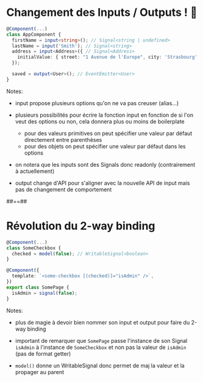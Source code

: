 <!-- .slide: class="with-code max-height" -->

# Changement des Inputs / Outputs ! 🤯

```typescript [3-4|5-7|9]
@Component(...)
class AppComponent {
  firstName = input<string>(); // Signal<string | undefined>
  lastName = input('Smith'); // Signal<string>
  address = input<Address>({ // Signal<Address>
    initialValue: { street: "1 Avenue de l'Europe", city: 'Strasbourg' },
  });

  saved = output<User>(); // EventEmitter<User>
}
```

<!-- .element: class="big-code block" -->


Notes:

- input propose plusieurs options qu'on ne va pas creuser (alias...)

- plusieurs possibilités pour écrire la fonction input en fonction de si l'on veut des options ou non, cela donnera plus ou moins de boilerplate
  - pour des valeurs primitives on peut spécifier une valeur par défaut directement entre parenthèses
  - pour des objets on peut spécifier une valeur par défaut dans les options

- on notera que les inputs sont des Signals donc readonly (contrairement à actuellement)

- output change d'API pour s'aligner avec la nouvelle API de input mais pas de changement de comportement

##==##

<!-- .slide: class="with-code max-height" -->

# Révolution du 2-way binding

```typescript [3,7,10]
@Component(...)
class SomeCheckbox {
  checked = model(false); // WritableSignal<boolean>
}

@Component({
  template: `<some-checkbox [(checked)]="isAdmin" />`,
})
export class SomePage {
  isAdmin = signal(false);
}
```

<!-- .element: class="big-code block" -->

Notes:
- plus de magie à devoir bien nommer son input et output pour faire du 2-way binding

- important de remarquer que `SomePage` passe l'instance de son Signal `isAdmin` à l'instance de `SomeCheckbox` et non pas la valeur de `isAdmin` (pas de format getter)

- `model()` donne un WritableSignal donc permet de maj la valeur et la propager au parent
